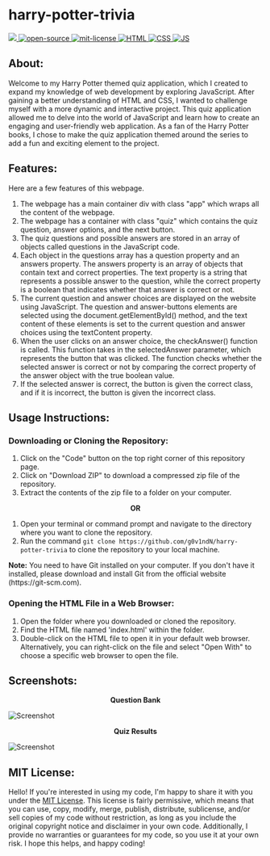 # harry-potter-trivia
<div align="left">
   <a href="https://github.com/g0v1ndN">
      <img src="https://img.shields.io/badge/Code_Dealer-g0v1ndN-yellowgreen"/>
   </a>
   <a href="https://opensource.org/osd">
      <img src="https://github.com/g0v1ndN/AssetVault/blob/main/Badges/open-source.svg" alt="open-source"/>
   </a>
   <a href="https://opensource.org/license/mit/">
      <img src="https://github.com/g0v1ndN/AssetVault/blob/main/Badges/License-MIT-green.svg" alt="mit-license"/>
   </a>
   <a href="https://developer.mozilla.org/en-US/docs/Web/HTML">
      <img src="https://img.shields.io/badge/HTML-%23E44D26" alt="HTML"/>
   </a>
   <a href="https://developer.mozilla.org/en-US/docs/Web/CSS">
      <img src="https://img.shields.io/badge/CSS-%232965F1" alt="CSS"/>
   </a>
   <a href="https://developer.mozilla.org/en-US/docs/Web/JavaScript">
      <img src="https://img.shields.io/badge/JavaScript-%23F0DB4F" alt="JS"/>
   </a>
</div>

## About:
Welcome to my Harry Potter themed quiz application, which I created to expand my knowledge of web development by exploring JavaScript. After gaining a better understanding of HTML and CSS, I wanted to challenge myself with a more dynamic and interactive project. This quiz application allowed me to delve into the world of JavaScript and learn how to create an engaging and user-friendly web application. As a fan of the Harry Potter books, I chose to make the quiz application themed around the series to add a fun and exciting element to the project.

## Features:
Here are a few features of this webpage.
1. The webpage has a main container div with class "app" which wraps all the content of the webpage.
2. The webpage has a container with class "quiz" which contains the quiz question, answer options, and the next button.
3. The quiz questions and possible answers are stored in an array of objects called questions in the JavaScript code.
4. Each object in the questions array has a question property and an answers property. The answers property is an array of objects that contain text and correct properties. The text property is a string that represents a possible answer to the question, while the correct property is a boolean that indicates whether that answer is correct or not.
5. The current question and answer choices are displayed on the website using JavaScript. The question and answer-buttons elements are selected using the document.getElementById() method, and the text content of these elements is set to the current question and answer choices using the textContent property.
6. When the user clicks on an answer choice, the checkAnswer() function is called. This function takes in the selectedAnswer parameter, which represents the button that was clicked. The function checks whether the selected answer is correct or not by comparing the correct property of the answer object with the true boolean value.
7. If the selected answer is correct, the button is given the correct class, and if it is incorrect, the button is given the incorrect class.

## Usage Instructions:

### Downloading or Cloning the Repository:
1. Click on the "Code" button on the top right corner of this repository page.
2. Click on "Download ZIP" to download a compressed zip file of the repository.
3. Extract the contents of the zip file to a folder on your computer.

<p align="center"><b> OR </b></p>

1. Open your terminal or command prompt and navigate to the directory where you want to clone the repository.
2. Run the command `git clone https://github.com/g0v1ndN/harry-potter-trivia` to clone the repository to your local machine.
<p><b>Note:</b> You need to have Git installed on your computer. If you don't have it installed, please download and install Git from the official website (https://git-scm.com).</p>

### Opening the HTML File in a Web Browser:
1. Open the folder where you downloaded or cloned the repository.
2. Find the HTML file named 'index.html' within the folder.
3. Double-click on the HTML file to open it in your default web browser. Alternatively, you can right-click on the file and select "Open With" to choose a specific web browser to open the file.

## Screenshots:

<p align="center"><b>Question Bank</b></p>
<img src="https://github.com/g0v1ndN/harry-potter-trivia/blob/main/images/Quiz%20App%20-%20Questions.png" alt="Screenshot"/>
<br>
<p align="center"><b>Quiz Results</b></p>
<img src="https://github.com/g0v1ndN/harry-potter-trivia/blob/main/images/Quiz%20App%20-%20Final%20Score.png" alt="Screenshot"/>

## MIT License: 
Hello! If you're interested in using my code, I'm happy to share it with you under the <a href="https://github.com/g0v1ndN/harry-potter-trivia/blob/main/LICENSE">MIT License</a>. This license is fairly permissive, which means that you can use, copy, modify, merge, publish, distribute, sublicense, and/or sell copies of my code without restriction, as long as you include the original copyright notice and disclaimer in your own code. Additionally, I provide no warranties or guarantees for my code, so you use it at your own risk. I hope this helps, and happy coding!

